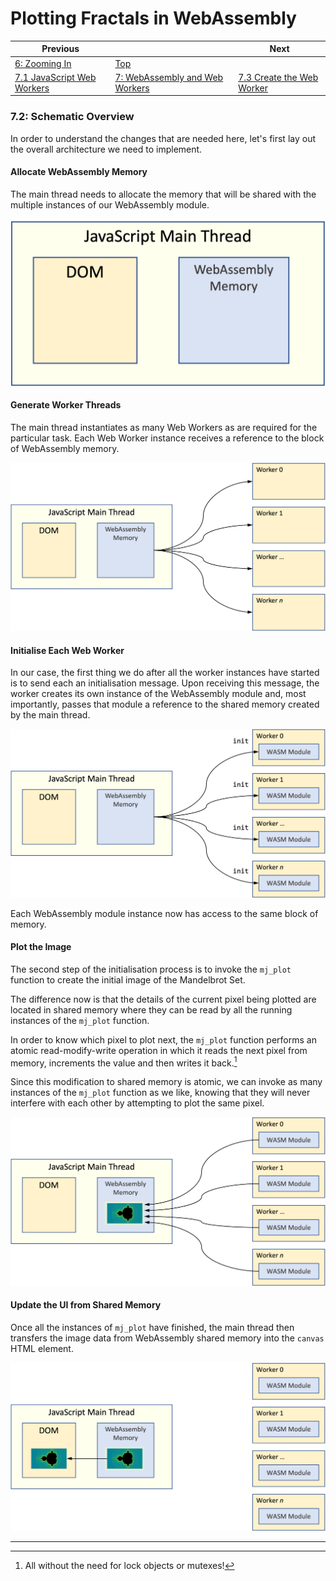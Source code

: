 # Plotting Fractals in WebAssembly

| Previous | | Next
|---|---|---
| [6: Zooming In](../../06%20Zoom%20Image/) | [Top](/chriswhealy/plotting-fractals-in-webassembly) |
| [7.1 JavaScript Web Workers](../01/) | [7: WebAssembly and Web Workers](../) | [7.3 Create the Web Worker](../03/)

### 7.2: Schematic Overview

In order to understand the changes that are needed here, let's first lay out the overall architecture we need to implement.

#### Allocate WebAssembly Memory

The main thread needs to allocate the memory that will be shared with the multiple instances of our WebAssembly module.

<img alt ="Allocate WebAssembly Memory" src="/assets/chriswhealy/7.2.1.png" width="587">

#### Generate Worker Threads

The main thread instantiates as many Web Workers as are required for the particular task.  Each Web Worker instance receives a reference to the block of WebAssembly memory.

![Generate Web Workers](/assets/chriswhealy/7.2.2.png)

#### Initialise Each Web Worker

In our case, the first thing we do after all the worker instances have started is to send each an initialisation message.  Upon receiving this message, the worker creates its own instance of the WebAssembly module and, most importantly, passes that module a reference to the shared memory created by the main thread.

![Initialise the Web Workers](/assets/chriswhealy/7.2.3.png)

Each WebAssembly module instance now has access to the same block of memory.

#### Plot the Image

The second step of the initialisation process is to invoke the `mj_plot` function to create the initial image of the Mandelbrot Set.

The difference now is that the details of the current pixel being plotted are located in shared memory where they can be read by all the running instances of the `mj_plot` function.

In order to know which pixel to plot next, the `mj_plot` function performs an atomic read-modify-write operation in which it reads the next pixel from memory, increments the value and then writes it back.[^1]

Since this modification to shared memory is atomic, we can invoke as many instances of the `mj_plot` function as we like, knowing that they will never interfere with each other by attempting to plot the same pixel.

![Plot the Image](/assets/chriswhealy/7.2.4.png)

#### Update the UI from Shared Memory

Once all the instances of `mj_plot` have finished, the main thread then transfers the image data from WebAssembly shared memory into the `canvas` HTML element.

![Update the UI](/assets/chriswhealy/7.2.5.png)







---
[^1]: All without the need for lock objects or mutexes!
